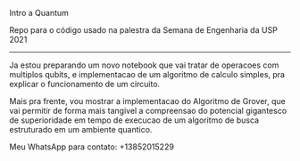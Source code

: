 Intro a Quantum

Repo para o código usado na palestra da Semana de Engenharia da USP 2021

---

Ja estou preparando um novo notebook que vai tratar de operacoes com multiplos qubits, e implementacao de um algoritmo de calculo simples, pra explicar o funcionamento de um circuito.

Mais pra frente, vou mostrar a implementacao do Algoritmo de Grover, que vai permitir de forma mais tangivel a compreensao do potencial gigantesco de superioridade em tempo de execucao de um algoritmo de busca estruturado em um ambiente quantico.

Meu WhatsApp para contato: +13852015229

